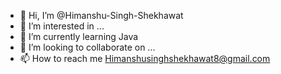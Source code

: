 - 👋 Hi, I’m @Himanshu-Singh-Shekhawat
- 👀 I’m interested in ...
- 🌱 I’m currently learning Java
- 💞️ I’m looking to collaborate on ...  
- 📫 How to reach me Himanshusinghshekhawat8@gmail.com

<!---
Himanshu-Singh-Shekhawat/Himanshu-Singh-Shekhawat is a ✨ special ✨ repository because its `README.md` (this file) appears on your GitHub profile.
You can click the Preview link to take a look at your changes.
--->
